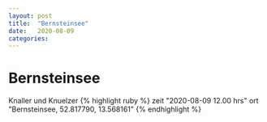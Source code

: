 ```yaml
---
layout: post
title:  "Bernsteinsee"
date:   2020-08-09
categories:
---
```


# Bernsteinsee
Knaller und Knuelzer
{% highlight ruby %}
zeit "2020-08-09 12.00 hrs"
ort "Bernsteinsee, 52.817790, 13.568161"
{% endhighlight %}
